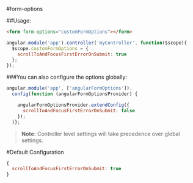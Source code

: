 #form-options

##Usage:
```html
<form form-options="customFormOptions"></form>
```
```javascript
angular.module('app').controller('myController', function($scope){
  $scope.customFormOptions = {
    scrollToAndFocusFirstErrorOnSubmit: true
  };
});
```

###You can also configure the options globally:
```javascript
angular.module('app', ['angularFormOptions']).
  config(function (angularFormOptionsProvider) {

    angularFormOptionsProvider.extendConfig({
      scrollToAndFocusFirstErrorOnSubmit: false
    });
  )};
```

>**Note:** Controller level settings will take precedence over global settings.

#Default Configuration
```javascript
{
  scrollToAndFocusFirstErrorOnSubmit: true
}
```